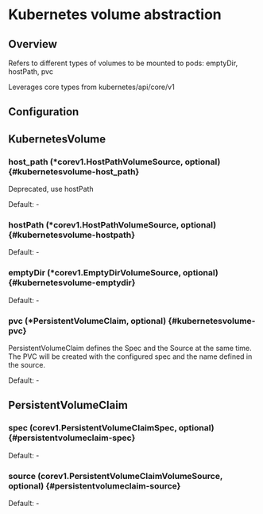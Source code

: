 # Kubernetes volume abstraction
## Overview
 Refers to different types of volumes to be mounted to pods: emptyDir, hostPath, pvc

 Leverages core types from kubernetes/api/core/v1

## Configuration
## KubernetesVolume

### host_path (*corev1.HostPathVolumeSource, optional) {#kubernetesvolume-host_path}

Deprecated, use hostPath<br>

Default: -

### hostPath (*corev1.HostPathVolumeSource, optional) {#kubernetesvolume-hostpath}

Default: -

### emptyDir (*corev1.EmptyDirVolumeSource, optional) {#kubernetesvolume-emptydir}

Default: -

### pvc (*PersistentVolumeClaim, optional) {#kubernetesvolume-pvc}

PersistentVolumeClaim defines the Spec and the Source at the same time.<br>The PVC will be created with the configured spec and the name defined in the source.<br>

Default: -


## PersistentVolumeClaim

### spec (corev1.PersistentVolumeClaimSpec, optional) {#persistentvolumeclaim-spec}

Default: -

### source (corev1.PersistentVolumeClaimVolumeSource, optional) {#persistentvolumeclaim-source}

Default: -



